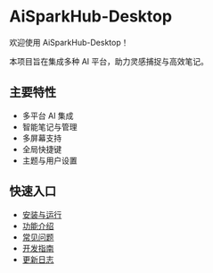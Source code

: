 # AiSparkHub-Desktop

欢迎使用 AiSparkHub-Desktop！

本项目旨在集成多种 AI 平台，助力灵感捕捉与高效笔记。

## 主要特性
- 多平台 AI 集成
- 智能笔记与管理
- 多屏幕支持
- 全局快捷键
- 主题与用户设置

## 快速入口
- [安装与运行](./安装与运行)
- [功能介绍](./功能介绍)
- [常见问题](./FAQ)
- [开发指南](./开发指南)
- [更新日志](./更新日志)

